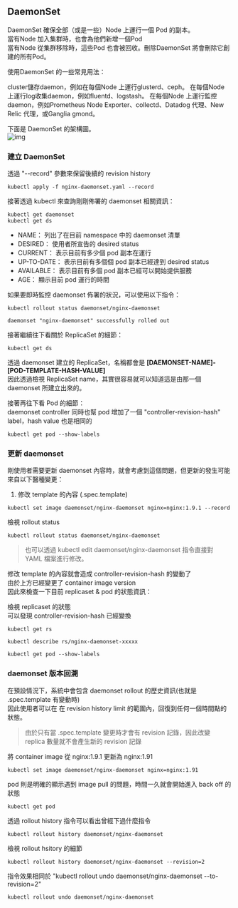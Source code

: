 ## DaemonSet  

DaemonSet 確保全部（或是一些）Node 上運行一個 Pod 的副本。  
當有Node 加入集群時，也會為他們新增一個Pod  
當有Node 從集群移除時，這些Pod 也會被回收。刪除DaemonSet 將會刪除它創建的所有Pod。  
  
 
使用DaemonSet 的一些常見用法：

cluster儲存daemon，例如在每個Node 上運行glusterd、ceph。
在每個Node 上運行log收集daemon，例如fluentd、logstash。
在每個Node 上運行監控daemon，例如Prometheus Node Exporter、collectd、Datadog 代理、New Relic 代理，或Ganglia gmond。 
  
下面是 DaemonSet 的架構圖。  
![img](https://support.huaweicloud.com/intl/en-us/basics-cce/en-us_image_0258871213.png)   

### 建立 DaemonSet  

透過 "--record" 參數來保留後續的 revision history
```
kubectl apply -f nginx-daemonset.yaml --record
```

接著透過 kubectl 來查詢剛剛佈署的 daemonset 相關資訊：  
```
kubectl get daemonset
kubectl get ds
```

- NAME： 列出了在目前 namespace 中的 daemonset 清單  
- DESIRED： 使用者所宣告的 desired status  
- CURRENT： 表示目前有多少個 pod 副本在運行  
- UP-TO-DATE： 表示目前有多個個 pod 副本已經達到 desired status  
- AVAILABLE： 表示目前有多個 pod 副本已經可以開始提供服務  
- AGE： 顯示目前 pod 運行的時間  


如果要即時監控 daemonset 佈署的狀況，可以使用以下指令：  
```
kubectl rollout status daemonset/nginx-daemonset
```

```
daemonset "nginx-daemonset" successfully rolled out
```

接著繼續往下看關於 ReplicaSet 的細節：  
```
kubectl get ds  
```

透過 daemonset 建立的 ReplicaSet，名稱都會是 **[DAEMONSET-NAME]-[POD-TEMPLATE-HASH-VALUE]**  
因此透過檢視 ReplicaSet name，其實很容易就可以知道這是由那一個 daemonset 所建立出來的。  

接著再往下看 Pod 的細節：  
daemonset controller 同時也幫 pod 增加了一個 "controller-revision-hash" label，hash value 也是相同的
```
kubectl get pod --show-labels
```


### 更新 daemonset  

剛使用者需要更新 daemonset 內容時，就會考慮到這個問題，但更新的發生可能來自以下醫種變更：  

1. 修改 template 的內容 (.spec.template)  

```
kubectl set image daemonset/nginx-daemonset nginx=nginx:1.9.1 --record
```

檢視 rollout status  
```
kubectl rollout status daemonset/nginx-daemonset
```

> 也可以透過 kubectl edit daemonset/nginx-daemonset 指令直接對 YAML 檔案進行修改。

修改 template 的內容就會造成 controller-revision-hash 的變動了  
由於上方已經變更了 container image version  
因此來檢查一下目前 replicaset & pod 的狀態資訊：  

檢視 replicaset 的狀態  
可以發現 controller-revision-hash 已經變換
```
kubectl get rs
```

```
kubectl describe rs/nginx-daemonset-xxxxx
```

```
kubectl get pod --show-labels
```
  
### daemonset 版本回溯  

在預設情況下，系統中會包含 daemonset rollout 的歷史資訊(也就是 .spec.template 有變動時)  
因此使用者可以在 在 revision history limit 的範圍內，回復到任何一個時間點的狀態。  
> 由於只有當 .spec.template 變更時才會有 revision 記錄，因此改變 replica 數量就不會產生新的 revision 記錄  
 
將 container image 從 nginx:1.9.1 更新為 nginx:1.91  
```
kubectl set image daemonset/nginx-daemonset nginx=nginx:1.91
```

pod 則是明確的顯示遇到 image pull 的問題，時間一久就會開始進入 back off 的狀態  
```
kubectl get pod  
``` 

透過 rollout history 指令可以看出曾經下過什麼指令  
```
kubectl rollout history daemonset/nginx-daemonset
``` 

檢視 rollout hsitory 的細節  
```
kubectl rollout history daemonset/nginx-daemonset --revision=2
```

指令效果相同於 "kubectl rollout undo daemonset/nginx-daemonset --to-revision=2"  
```
kubectl rollout undo daemonset/nginx-daemonset  
```
